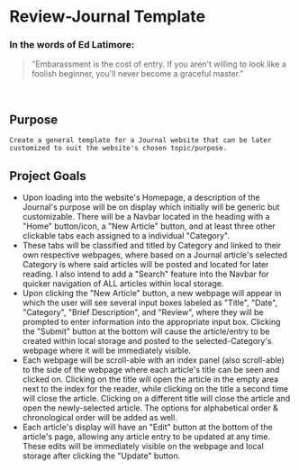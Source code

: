 # Review-Journal Template

### In the words of Ed Latimore:
> "Embarassment is the cost of entry. If you aren't willing to look like a foolish beginner, you'll never become a graceful master."

<br>

## Purpose
```
Create a general template for a Journal website that can be later customized to suit the website's chosen topic/purpose.
```

## Project Goals
 - Upon loading into the website's Homepage, a description of the Journal's purpose will be on display which initially will be generic but customizable. There will be a Navbar located in the heading with a "Home" button/icon, a "New Article" button, and at least three other clickable tabs each assigned to a individual "Category". 
 - These tabs will be classified and titled by Category and linked to their own respective webpages, where based on a Journal article's selected Category is where said articles will be posted and located for later reading. I also intend to add a "Search" feature into the Navbar for quicker navigation of ALL articles within local storage.
 - Upon clicking the "New Article" button, a new webpage will appear in which the user will see several input boxes labeled as "Title", "Date", "Category", "Brief Description", and "Review", where they will be prompted to enter information into the appropriate input box. Clicking the "Submit" button at the bottom will cause the article/entry to be created within local storage and posted to the selected-Category's webpage where it will be immediately visible.
 - Each webpage will be scroll-able with an index panel (also scroll-able) to the side of the webpage where each article's title can be seen and clicked on. Clicking on the title will open the article in the empty area next to the index for the reader, while clicking on the title a second time will close the article. Clicking on a different title will close the article and open the newly-selected article. The options for alphabetical order & chronological order will be added as well.
 - Each article's display will have an "Edit" button at the bottom of the article's page, allowing any article entry to be updated at any time. These edits will be immediately visible on the webpage and local storage after clicking the "Update" button.